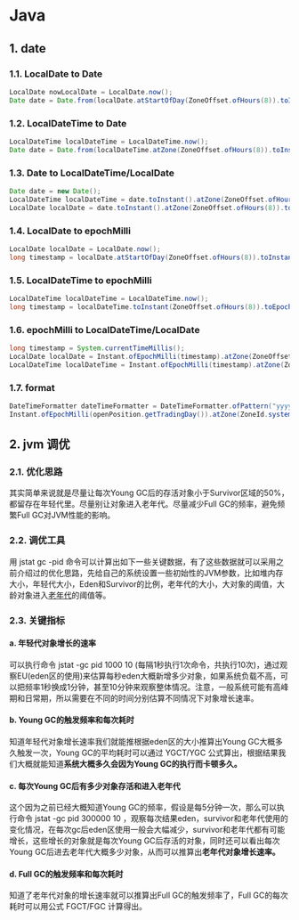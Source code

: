 # Java

## 1. date

### 1.1. LocalDate to Date

   ```java
   LocalDate nowLocalDate = LocalDate.now();
   Date date = Date.from(localDate.atStartOfDay(ZoneOffset.ofHours(8)).toInstant());
   ```

   

### 1.2. LocalDateTime to Date

   ```java
   LocalDateTime localDateTime = LocalDateTime.now();
   Date date = Date.from(localDateTime.atZone(ZoneOffset.ofHours(8)).toInstant());
   ```

### 1.3. Date to LocalDateTime/LocalDate

   ```java
   Date date = new Date();
   LocalDateTime localDateTime = date.toInstant().atZone(ZoneOffset.ofHours(8)).toLocalDateTime();
   LocalDate localDate = date.toInstant().atZone(ZoneOffset.ofHours(8)).toLocalDate();
   ```

### 1.4. LocalDate to epochMilli

   ```java
   LocalDate localDate = LocalDate.now();
   long timestamp = localDate.atStartOfDay(ZoneOffset.ofHours(8)).toInstant().toEpochMilli();
   ```

   

### 1.5. LocalDateTime to epochMilli

   ```java
   LocalDateTime localDateTime = LocalDateTime.now();
   long timestamp = localDateTime.toInstant(ZoneOffset.ofHours(8)).toEpochMilli();
   ```

   

### 1.6. epochMilli to LocalDateTime/LocalDate

   ```java
   long timestamp = System.currentTimeMillis();
   LocalDate localDate = Instant.ofEpochMilli(timestamp).atZone(ZoneOffset.ofHours(8)).toLocalDate();
   LocalDateTime localDateTime = Instant.ofEpochMilli(timestamp).atZone(ZoneOffset.ofHours(8)).toLocalDateTime();
   ```

### 1.7. format

   ```java
   DateTimeFormatter dateTimeFormatter = DateTimeFormatter.ofPattern("yyyyMMdd");
   Instant.ofEpochMilli(openPosition.getTradingDay()).atZone(ZoneId.systemDefault()).format(dateTimeFormatter);
   
   ```

## 2. jvm 调优

### 2.1. **优化思路**

其实简单来说就是尽量让每次Young GC后的存活对象小于Survivor区域的50%，都留存在年轻代里。尽量别让对象进入老年代。尽量减少Full GC的频率，避免频繁Full GC对JVM性能的影响。

### 2.2. 调优工具

用 jstat gc -pid 命令可以计算出如下一些关键数据，有了这些数据就可以采用之前介绍过的优化思路，先给自己的系统设置一些初始性的JVM参数，比如堆内存大小，年轻代大小，Eden和Survivor的比例，老年代的大小，大对象的阈值，大龄对象进入[老年代](https://www.zhihu.com/search?q=老年代&search_source=Entity&hybrid_search_source=Entity&hybrid_search_extra={"sourceType"%3A"answer"%2C"sourceId"%3A2420997119})的阈值等。

### 2.3. 关键指标

#### a. 年轻代对象增长的速率

可以执行命令 jstat -gc pid 1000 10 (每隔1秒执行1次命令，共执行10次)，通过观察EU(eden区的使用)来估算每秒eden大概新增多少对象，如果系统负载不高，可以把频率1秒换成1分钟，甚至10分钟来观察整体情况。注意，一般系统可能有高峰期和日常期，所以需要在不同的时间分别估算不同情况下对象增长速率。

#### b. Young GC的触发频率和每次耗时

知道年轻代对象增长速率我们就能推根据eden区的大小推算出Young GC大概多久触发一次，Young GC的平均耗时可以通过 YGCT/YGC 公式算出，根据结果我们大概就能知道**系统大概多久会因为Young GC的执行而卡顿多久。**

#### c. 每次Young GC后有多少对象存活和进入老年代

这个因为之前已经大概知道Young GC的频率，假设是每5分钟一次，那么可以执行命令 jstat -gc pid 300000 10 ，观察每次结果eden，survivor和老年代使用的变化情况，在每次gc后eden区使用一般会大幅减少，survivor和老年代都有可能增长，这些增长的对象就是每次Young GC后存活的对象，同时还可以看出每次Young GC后进去老年代大概多少对象，从而可以推算出**老年代对象增长速率。**

#### d. Full GC的触发频率和每次耗时

知道了老年代对象的增长速率就可以推算出Full GC的触发频率了，Full GC的每次耗时可以用公式 FGCT/FGC 计算得出。   
